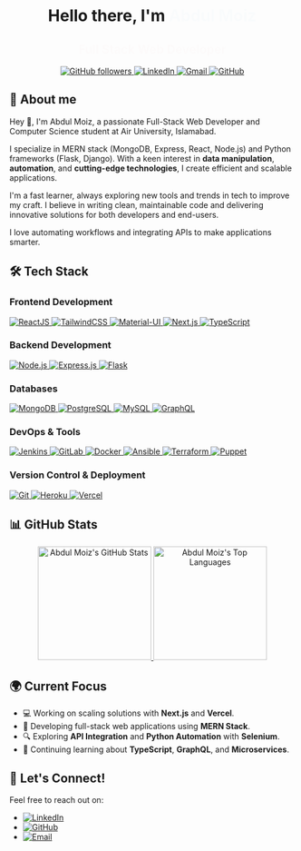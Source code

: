 <h1 align="center">Hello there, I'm <span style="font-weight: bold; color: #3498db; animation: fadeIn 2s;">Abdul Moiz</span></h1>
<h2 align="center"><span style="font-weight: bold; color: #e74c3c; animation: fadeIn 3s;">Full Stack Web Developer</span></h2>

<style>
  @keyframes fadeIn {
    from { opacity: 0; }
    to { opacity: 1; }
  }
</style>

<p align="center">
    <a href="https://github.com/aJkal-abdulmoiz?tab=followers">
        <img alt="GitHub followers" src="https://img.shields.io/github/followers/aJkal-abdulmoiz?color=red&logo=github">
    </a>
    <a href="https://www.linkedin.com/in/abdul-moiz-303228264/">
        <img alt="LinkedIn" src="https://img.shields.io/badge/LinkedIn-0077B5?style=for-the-badge&logo=linkedin&logoColor=#ffffff">
    </a>
    <a href="https://mail.google.com/mail/?view=cm&fs=1&to=abdulmoiziphone4@gmail.com">
        <img alt="Gmail" src="https://img.shields.io/badge/Gmail-D14836?style=for-the-badge&logo=gmail&logoColor=#ffffff">
    </a>
    <a href="https://github.com/aJkal-abdulmoiz">
        <img alt="GitHub" src="https://img.shields.io/badge/GitHub-100000?style=for-the-badge&logo=github&logoColor=#ffffff">
    </a>
</p>

## 🚀‍ About me

Hey 👋, I'm Abdul Moiz, a passionate Full-Stack Web Developer and Computer Science student at Air University, Islamabad. 

I specialize in MERN stack (MongoDB, Express, React, Node.js) and Python frameworks (Flask, Django). With a keen interest in **data manipulation**, **automation**, and **cutting-edge technologies**, I create efficient and scalable applications.

I'm a fast learner, always exploring new tools and trends in tech to improve my craft. I believe in writing clean, maintainable code and delivering innovative solutions for both developers and end-users.

I love automating workflows and integrating APIs to make applications smarter.

## 🛠️ Tech Stack

### Frontend Development
<p>
    <a href="https://reactjs.org" target="_blank">
        <img alt="ReactJS" src="https://img.shields.io/badge/react-%2320232a.svg?style=for-the-badge&logo=react&logoColor=%2361DAFB">
    </a>
    <a href="https://tailwindcss.com" target="_blank">
        <img alt="TailwindCSS" src="https://img.shields.io/badge/TailwindCSS-38B2AC?style=for-the-badge&logo=tailwind-css&logoColor=white">
    </a>
    <a href="https://mui.com" target="_blank">
        <img alt="Material-UI" src="https://img.shields.io/badge/MUI-%230081CB.svg?style=for-the-badge&logo=mui&logoColor=white">
    </a>
    <a href="https://nextjs.org" target="_blank">
        <img alt="Next.js" src="https://img.shields.io/badge/Next.js-000000?style=for-the-badge&logo=next.js&logoColor=white">
    </a>
    <a href="https://www.typescriptlang.org" target="_blank">
        <img alt="TypeScript" src="https://img.shields.io/badge/TypeScript-3178C6?style=for-the-badge&logo=typescript&logoColor=white">
    </a>
</p>

### Backend Development
<p>
    <a href="https://nodejs.org" target="_blank">
        <img alt="Node.js" src="https://img.shields.io/badge/Node.js-43853D?style=for-the-badge&logo=node.js&logoColor=white">
    </a>
    <a href="https://expressjs.com" target="_blank">
        <img alt="Express.js" src="https://img.shields.io/badge/Express.js-404D59?style=for-the-badge&logo=express&logoColor=white">
    </a>
    <a href="https://flask.palletsprojects.com/en/2.2.x/" target="_blank">
        <img alt="Flask" src="https://img.shields.io/badge/Flask-000000?style=for-the-badge&logo=flask&logoColor=white">
    </a>
</p>

### Databases
<p>
    <a href="https://www.mongodb.com" target="_blank">
        <img alt="MongoDB" src="https://img.shields.io/badge/MongoDB-4EA94B?style=for-the-badge&logo=mongodb&logoColor=white">
    </a>
    <a href="https://www.postgresql.org" target="_blank">
        <img alt="PostgreSQL" src="https://img.shields.io/badge/PostgreSQL-336791?style=for-the-badge&logo=postgresql&logoColor=white">
    </a>
    <a href="https://www.mysql.com" target="_blank">
        <img alt="MySQL" src="https://img.shields.io/badge/MySQL-4479A1?style=for-the-badge&logo=mysql&logoColor=white">
    </a>
    <a href="https://www.graphql.org" target="_blank">
        <img alt="GraphQL" src="https://img.shields.io/badge/GraphQL-E10098?style=for-the-badge&logo=graphql&logoColor=white">
    </a>
</p>

### DevOps & Tools
<p>
    <a href="https://www.jenkins.io" target="_blank">
        <img alt="Jenkins" src="https://img.shields.io/badge/Jenkins-D24939?style=for-the-badge&logo=jenkins&logoColor=white">
    </a>
    <a href="https://gitlab.com" target="_blank">
        <img alt="GitLab" src="https://img.shields.io/badge/GitLab-FCA121?style=for-the-badge&logo=gitlab&logoColor=white">
    </a>
    <a href="https://www.docker.com" target="_blank">
        <img alt="Docker" src="https://img.shields.io/badge/Docker-2496ED?style=for-the-badge&logo=docker&logoColor=white">
    </a>
    <a href="https://www.ansible.com" target="_blank">
        <img alt="Ansible" src="https://img.shields.io/badge/Ansible-EE0000?style=for-the-badge&logo=ansible&logoColor=white">
    </a>
    <a href="https://www.terraform.io" target="_blank">
        <img alt="Terraform" src="https://img.shields.io/badge/Terraform-7B42BC?style=for-the-badge&logo=terraform&logoColor=white">
    </a>
    <a href="https://www.puppet.com" target="_blank">
        <img alt="Puppet" src="https://img.shields.io/badge/Puppet-FF6600?style=for-the-badge&logo=puppet&logoColor=white">
    </a>
</p>

### Version Control & Deployment
<p>
    <a href="https://git-scm.com" target="_blank">
        <img alt="Git" src="https://img.shields.io/badge/Git-F05032?style=for-the-badge&logo=git&logoColor=white">
    </a>
    <a href="https://www.heroku.com" target="_blank">
        <img alt="Heroku" src="https://img.shields.io/badge/Heroku-430098?style=for-the-badge&logo=heroku&logoColor=white">
    </a>
    <a href="https://vercel.com" target="_blank">
        <img alt="Vercel" src="https://img.shields.io/badge/Vercel-000000?style=for-the-badge&logo=vercel&logoColor=white">
    </a>
</p>

## 📊 GitHub Stats
<p align="center">
    <a href="https://github.com/anuraghazra/github-readme-stats">
        <img alt="Abdul Moiz's GitHub Stats" src="https://github-readme-stats.vercel.app/api?username=aJkal-abdulmoiz&show_icons=true&count_private=true&theme=algolia&hide_title=true" height="200" />
    </a>
    <a href="https://github.com/anuraghazra/github-readme-stats">
        <img alt="Abdul Moiz's Top Languages" src="https://github-readme-stats.vercel.app/api/top-langs?username=aJkal-abdulmoiz&langs_count=10&show_icons=true&locale=en&layout=compact&theme=algolia" height="200"/>
    </a>
</p>

## 🌍 Current Focus
- 💻 Working on scaling solutions with **Next.js** and **Vercel**.
- 🚀 Developing full-stack web applications using **MERN Stack**.
- 🔍 Exploring **API Integration** and **Python Automation** with **Selenium**.
- 🎯 Continuing learning about **TypeScript**, **GraphQL**, and **Microservices**.

## 📱 Let's Connect!
Feel free to reach out on:

- [![LinkedIn](https://img.shields.io/badge/LinkedIn-0077B5?style=for-the-badge&logo=linkedin&logoColor=#ffffff)](https://www.linkedin.com/in/abdul-moiz-303228264/)
- [![GitHub](https://img.shields.io/badge/GitHub-100000?style=for-the-badge&logo=github&logoColor=#ffffff)](https://github.com/aJkal-abdulmoiz)
- [![Email](https://img.shields.io/badge/Gmail-D14836?style=for-the-badge&logo=gmail&logoColor=#ffffff)](mailto:abdulmoiziphone4@gmail.com)



<!-- links -->
[issues page]: https://github.com/aJkal/aJkal-abdulmoiz/issues "aJkal-abdulmoiz/issues"
[linkedin]: https://www.linkedin.com/in/abdulmoiz8333 "Abdul Moiz LinkedIn"

